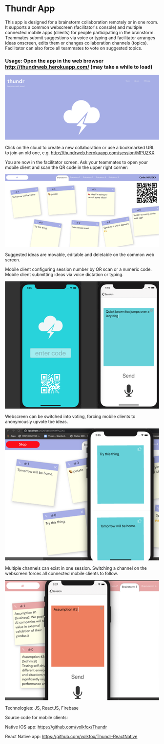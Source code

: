 # Thundr App

This app is designed for a brainstorm collaboration remotely or in one room.
It supports a common webscreen (facilitator's console) and multiple connected mobile apps (clients) for people participating in the brainstorm.
Teammates submit suggestions via voice or typing and facilitator arranges ideas onscreen, edits them or changes collaboration channels (topics).
Facilitator can also force all teammates to vote on suggested topics.

### Usage: Open the app in the web browser http://thundrweb.herokuapp.com/ (may take a while to load)
![Alt text](app-face.png?raw=true "first page")



Click on the cloud to create a new collaboration or use a bookmarked URL to join an old one, e.g. http://thundrweb.herokuapp.com/session/MPUZKX


You are now in the facilitator screen. 
Ask your teammates to open your mobile client and scan the QR code in the upper right corner:

![Alt text](facilitator-screen.png?raw=true "discussion page")

Suggested ideas are movable, editable and deletable on the common web screen.



Mobile client configuring session number by QR scan or a numeric code. Mobile client submitting ideas via voice dictation or typing.

![Alt text](dual-client.png?raw=true "IOS session configuration and idea submission")



Webscreen can be switched into voting, forcing mobile clients to anonymously upvote tbe ideas.

![Alt text](voting-interface.png?raw=true "voting session")



Multiple channels can exist in one session. Switching a channel on the webscreen forces all connected mobile clients to follow.

![Alt text](channel-change.png?raw=true "Channels")

Technologies: JS, ReactJS, Firebase

Source code for mobile clients:

Native IOS app: https://github.com/volkfox/Thundr


React Native app: https://github.com/volkfox/Thundr-ReactNative
